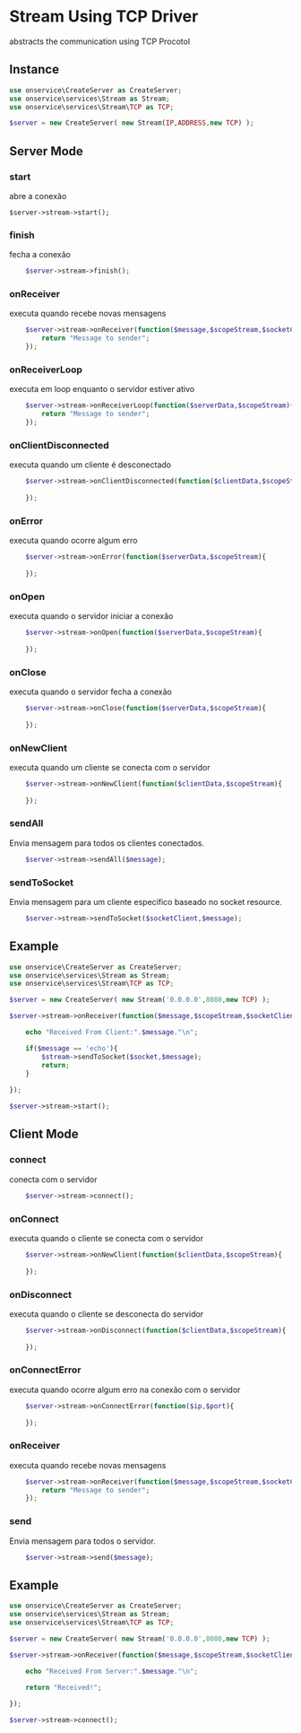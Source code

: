# Stream Using TCP Driver
abstracts the communication using TCP Procotol

## Instance 

```php
use onservice\CreateServer as CreateServer;
use onservice\services\Stream as Stream;
use onservice\services\Stream\TCP as TCP;

$server = new CreateServer(	new Stream(IP,ADDRESS,new TCP) );
```


## Server Mode

### start
abre a conexão

	$server->stream->start();

### finish
fecha a conexão

```php
	$server->stream->finish();
```

### onReceiver
executa quando recebe novas mensagens

```php
	$server->stream->onReceiver(function($message,$scopeStream,$socketClient){
		return "Message to sender";
	});
```

### onReceiverLoop
executa em loop enquanto o servidor estiver ativo

```php
	$server->stream->onReceiverLoop(function($serverData,$scopeStream){
		return "Message to sender";
	});
```

### onClientDisconnected
executa quando um cliente é desconectado

```php
	$server->stream->onClientDisconnected(function($clientData,$scopeStream){
		
	});	
```

### onError
executa quando ocorre algum erro

```php
	$server->stream->onError(function($serverData,$scopeStream){
		
	});	
```

### onOpen
executa quando o servidor iniciar a conexão

```php
	$server->stream->onOpen(function($serverData,$scopeStream){
		
	});	
```

### onClose
executa quando o servidor fecha a conexão

```php
	$server->stream->onClose(function($serverData,$scopeStream){
		
	});	
```

### onNewClient
executa quando um cliente se conecta com o servidor

```php
	$server->stream->onNewClient(function($clientData,$scopeStream){
		
	});	
```

### sendAll
Envia mensagem para todos os clientes conectados.

```php
	$server->stream->sendAll($message);	
```



### sendToSocket
Envia mensagem para um cliente especifico baseado no socket resource.

```php
	$server->stream->sendToSocket($socketClient,$message);	
```


## Example 

```php
use onservice\CreateServer as CreateServer;
use onservice\services\Stream as Stream;
use onservice\services\Stream\TCP as TCP;

$server = new CreateServer(	new Stream('0.0.0.0',8080,new TCP) );

$server->stream->onReceiver(function($message,$scopeStream,$socketClient){

	echo "Received From Client:".$message."\n";

	if($message == 'echo'){
		$stream->sendToSocket($socket,$message);		
		return;
	}
	
});

$server->stream->start();


```



## Client Mode



### connect
conecta com o servidor

```php
	$server->stream->connect();	
```


### onConnect
executa quando o cliente se conecta com o servidor

```php
	$server->stream->onNewClient(function($clientData,$scopeStream){
		
	});	
```


### onDisconnect
executa quando o cliente se desconecta do servidor

```php
	$server->stream->onDisconnect(function($clientData,$scopeStream){
		
	});	
```

### onConnectError
executa quando ocorre algum erro na conexão com o servidor


```php
	$server->stream->onConnectError(function($ip,$port){
		
	});	
```

### onReceiver
executa quando recebe novas mensagens


```php
	$server->stream->onReceiver(function($message,$scopeStream,$socketClient){
		return "Message to sender";
	});	
```


### send
Envia mensagem para todos o servidor.

```php
	$server->stream->send($message);	
```

## Example 

```php
use onservice\CreateServer as CreateServer;
use onservice\services\Stream as Stream;
use onservice\services\Stream\TCP as TCP;

$server = new CreateServer(	new Stream('0.0.0.0',8080,new TCP) );

$server->stream->onReceiver(function($message,$scopeStream,$socketClient){

	echo "Received From Server:".$message."\n";

	return "Received!";
	
});

$server->stream->connect();


```
